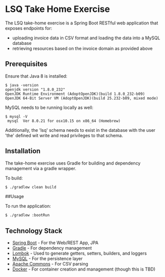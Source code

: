 # LSQ Take Home Exercise

The LSQ take-home exercise is a Spring Boot RESTful web application that exposes endpoints for:
* uploading invoice data in CSV format and loading the data into a MySQL database
* retrieving resources based on the invoice domain as provided above


## Prerequisites

Ensure that Java 8 is installed:
  ```
  $ java -version
  openjdk version "1.8.0_232"
  OpenJDK Runtime Environment (AdoptOpenJDK)(build 1.8.0_232-b09)
  OpenJDK 64-Bit Server VM (AdoptOpenJDK)(build 25.232-b09, mixed mode)
  ```

MySQL needs to be running locally as well:

  ```
  $ mysql -V
   mysql  Ver 8.0.21 for osx10.15 on x86_64 (Homebrew)
  ```
Additionally, the 'lsq' schema needs to exist in the database with the user 'the' defined wit write and read privileges to that schema.

## Installation

The take-home exercise uses Gradle for building and dependency management via a gradle wrapper.

To build:
```bash
$ ./gradlew clean build
```

##Usage

To run the application:

```bash
$ ./gradlew :bootRun 
```

## Technology Stack

* [Spring Boot](https://spring.io/projects/spring-boot) - For the Web/REST App, JPA
* [Gradle](https://gradle.org/) - For dependency management
* [Lombok](https://projectlombok.org/) - Used to generate getters, setters, builders, and loggers
* [MySQL](https://www.mysql.com/) - For the persistence layer
* [Apache Commons](https://commons.apache.org/) - For CSV parsing
* [Docker](https://www.docker.com/) - For container creation and management (though this is TBD)    